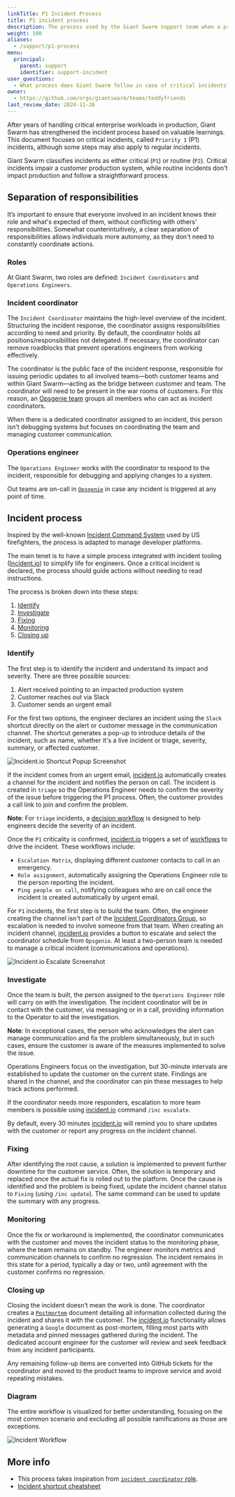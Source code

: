 ```yaml
---
linkTitle: P1 Incident Process
title: P1 incident process
description: The process used by the Giant Swarm support team when a priority one incident is called.
weight: 100
aliases:
  - /support/p1-process
menu:
  principal:
    parent: support
    identifier: support-incident
user_questions:
  - What process does Giant Swarm follow in case of critical incidents?
owner:
  - https://github.com/orgs/giantswarm/teams/teddyfriends
last_review_date: 2024-11-26
---
```


After years of handling critical enterprise workloads in production, Giant Swarm has strengthened the incident process based on valuable learnings. This document focuses on critical incidents, called `Priority 1` (P1) incidents, although some steps may also apply to regular incidents.

Giant Swarm classifies incidents as either critical (`P1`) or routine (`P2`). Critical incidents impair a customer production system, while routine incidents don't impact production and follow a straightforward process.

## Separation of responsibilities

It’s important to ensure that everyone involved in an incident knows their role and what's expected of them, without conflicting with others' responsibilities. Somewhat counterintuitively, a clear separation of responsibilities allows individuals more autonomy, as they don't need to constantly coordinate actions.

### Roles

At Giant Swarm, two roles are defined: `Incident Coordinators` and `Operations Engineers`.

### Incident coordinator

The `Incident Coordinator` maintains the high-level overview of the incident. Structuring the incident response, the coordinator assigns responsibilities according to need and priority. By default, the coordinator holds all positions/responsibilities not delegated. If necessary, the coordinator can remove roadblocks that prevent operations engineers from working effectively.

The coordinator is the public face of the incident response, responsible for issuing periodic updates to all involved teams—both customer teams and within Giant Swarm—acting as the bridge between customer and team. The coordinator will need to be present in the war rooms of customers. For this reason, an [Opsgenie team](https://support.atlassian.com/opsgenie/docs/what-are-teams-in-opsgenie/) groups all members who can act as incident coordinators.

When there is a dedicated coordinator assigned to an incident, this person isn’t debugging systems but focuses on coordinating the team and managing customer communication.

### Operations engineer

The `Operations Engineer` works with the coordinator to respond to the incident, responsible for debugging and applying changes to a system.

Out teams are on-call in [`Opsgenie`](https://support.atlassian.com/opsgenie/docs/what-are-teams-in-opsgenie/) in case any incident is triggered at any point of time.

## Incident process

Inspired by the well-known [Incident Command System](https://en.wikipedia.org/wiki/Incident_Command_System) used by US firefighters, the process is adapted to manage developer platforms.

The main tenet is to have a simple process integrated with incident tooling ([Incident.io](https://incident.io/)) to simplify life for engineers. Once a critical incident is declared, the process should guide actions without needing to read instructions.

The process is broken down into these steps:

1. [Identify](#identify)
2. [Investigate](#investigate)
3. [Fixing](#fixing)
4. [Monitoring](#monitoring)
5. [Closing up](#closing-up)

### Identify

The first step is to identify the incident and understand its impact and severity. There are three possible sources:

1. Alert received pointing to an impacted production system
2. Customer reaches out via Slack
3. Customer sends an urgent email

For the first two options, the engineer declares an incident using the `Slack` shortcut directly on the alert or customer message in the communication channel. The shortcut generates a pop-up to introduce details of the incident, such as name, whether it's a live incident or triage, severity, summary, or affected customer.

![Incident.io Shortcut Popup Screenshot](shortcut_screenshot.png)

If the incident comes from an urgent email, [incident.io](https://incident.io/) automatically creates a channel for the incident and notifies the person on call. The incident is created in `triage` so the Operations Engineer needs to confirm the severity of the issue before triggering the P1 process. Often, the customer provides a call link to join and confirm the problem.

__Note__: For `triage` incidents, a [decision workflow](https://incident.io/blog/using-decision-flows) is designed to help engineers decide the severity of an incident.

Once the `P1` criticality is confirmed, [incident.io](https://incident.io/) triggers a set of [workflows](https://help.incident.io/en/articles/6971329-getting-started-with-workflows) to drive the incident. These workflows include:

- `Escalation Matrix`, displaying different customer contacts to call in an emergency.
- `Role assignment`, automatically assigning the Operations Engineer role to the person reporting the incident.
- `Ping people on call`, notifying colleagues who are on call once the incident is created automatically by urgent email.

For `P1` incidents, the first step is to build the team. Often, the engineer creating the channel isn't part of the [Incident Coordinators Group](https://giantswarm.app.opsgenie.com/teams/dashboard/f02504a3-83d4-4ea8-b55c-8c67756f9b2e/main), so escalation is needed to involve someone from that team. When creating an incident channel, [incident.io](https://incident.io/) provides a button to escalate and select the coordinator schedule from `Opsgenie`. At least a two-person team is needed to manage a critical incident (communications and operations).

![Incident.io Escalate Screenshot](escalate_screenshot.png)

### Investigate

Once the team is built, the person assigned to the `Operations Engineer` role will carry on with the investigation. The incident coordinator will be in contact with the customer, via messaging or in a call, providing information to the Operator to aid the investigation.

__Note__: In exceptional cases, the person who acknowledges the alert can manage communication and fix the problem simultaneously, but in such cases, ensure the customer is aware of the measures implemented to solve the issue.

Operations Engineers focus on the investigation, but 30-minute intervals are established to update the customer on the current state. Findings are shared in the channel, and the coordinator can pin these messages to help track actions performed.

If the coordinator needs more responders, escalation to more team members is possible using [incident.io](https://incident.io/) command `/inc escalate`.

By default, every 30 minutes [incident.io](https://incident.io/) will remind you to share updates with the customer or report any progress on the incident channel.

### Fixing

After identifying the root cause, a solution is implemented to prevent further downtime for the customer service. Often, the solution is temporary and replaced once the actual fix is rolled out to the platform. Once the cause is identified and the problem is being fixed, update the incident channel status to `Fixing` (using `/inc update`). The same command can be used to update the summary with any progress.

### Monitoring

Once the fix or workaround is implemented, the coordinator communicates with the customer and moves the incident status to the monitoring phase, where the team remains on standby. The engineer monitors metrics and communication channels to confirm no regression. The incident remains in this state for a period, typically a day or two, until agreement with the customer confirms no regression.

### Closing up

Closing the incident doesn’t mean the work is done. The coordinator creates a [`Postmortem`](https://docs.giantswarm.io/support/overview/#postmortem-process) document detailing all information collected during the incident and shares it with the customer. The [incident.io](https://incident.io/) functionality allows generating a `Google` document as post-mortem, filling most parts with metadata and pinned messages gathered during the incident. The dedicated account engineer for the customer will review and seek feedback from any incident participants.

Any remaining follow-up items are converted into GitHub tickets for the coordinator and moved to the product teams to improve service and avoid repeating mistakes.

### Diagram

The entire workflow is visualized for better understanding, focusing on the most common scenario and excluding all possible ramifications as those are exceptions.

![Incident Workflow](p1_flow_diagram.jpg)

## More info

- This process takes inspiration from [`incident coordinator` role](https://en.wikipedia.org/wiki/Incident_commander).
- [Incident shortcut cheatsheet](https://help.incident.io/en/articles/5948163-shortcuts-cheatsheet)
